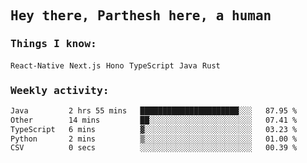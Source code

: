 <samp>
    <h2>Hey there, Parthesh here, a human</h2>
    <h3>Things I know: </h3>
    <code>React-Native</code> <code>Next.js</code> <code>Hono</code> <code>TypeScript</code> <code>Java</code> <code>Rust</code>
    <h3>Weekly activity:</h3>
<!--START_SECTION:waka-->

```txt
Java         2 hrs 55 mins   ██████████████████████░░░   87.95 %
Other        14 mins         ██░░░░░░░░░░░░░░░░░░░░░░░   07.41 %
TypeScript   6 mins          ▓░░░░░░░░░░░░░░░░░░░░░░░░   03.23 %
Python       2 mins          ▒░░░░░░░░░░░░░░░░░░░░░░░░   01.00 %
CSV          0 secs          ░░░░░░░░░░░░░░░░░░░░░░░░░   00.39 %
```

<!--END_SECTION:waka-->
</samp>
